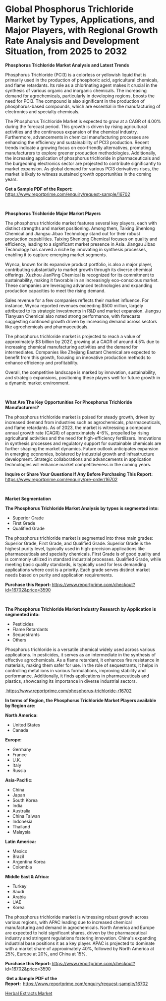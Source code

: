 <p><h1>Global Phosphorus Trichloride Market by Types, Applications, and Major Players, with Regional Growth Rate Analysis and Development Situation, from 2025 to 2032</h1></p><p><strong>Phosphorus Trichloride Market Analysis and Latest Trends</strong></p>
<p><p>Phosphorus Trichloride (PCl3) is a colorless or yellowish liquid that is primarily used in the production of phosphoric acid, agricultural chemicals, and flame retardants. Its role as a chlorinating agent makes it crucial in the synthesis of various organic and inorganic chemicals. The increasing demand for agrochemicals, particularly in developing regions, boosts the need for PCl3. The compound is also significant in the production of phosphorus-based compounds, which are essential in the manufacturing of electronics and specialty chemicals.</p><p>The Phosphorus Trichloride Market is expected to grow at a CAGR of 4.00% during the forecast period. This growth is driven by rising agricultural activities and the continuous expansion of the chemical industry. Furthermore, advancements in chemical manufacturing processes are enhancing the efficiency and sustainability of PCl3 production. Recent trends indicate a growing focus on eco-friendly alternatives, prompting manufacturers to explore greener production methodologies. Additionally, the increasing application of phosphorus trichloride in pharmaceuticals and the burgeoning electronics sector are projected to contribute significantly to market expansion. As global demand for various PCl3 derivatives rises, the market is likely to witness sustained growth opportunities in the coming years.</p></p>
<p><strong>Get a Sample PDF of the Report:&nbsp;</strong> <a href="https://www.reportprime.com/enquiry/request-sample/16702?utm_campaign=2945&utm_medium=2&utm_source=Github&utm_content=ia&utm_term=18032025&utm_id=phosphorus-trichloride">https://www.reportprime.com/enquiry/request-sample/16702</a></p>
<p>&nbsp;</p>
<p><strong>Phosphorus Trichloride Major Market Players</strong></p>
<p><p>The phosphorus trichloride market features several key players, each with distinct strengths and market positioning. Among them, Taixing Shenlong Chemical and Jiangsu Jibao Technology stand out for their robust production capabilities. Taixing Shenlong Chemical focuses on quality and efficiency, leading to a significant market presence in Asia. Jiangsu Jibao Technology has carved a niche by innovating in synthesis processes, enabling it to capture emerging market segments.</p><p>Wynca, known for its expansive product portfolio, is also a major player, contributing substantially to market growth through its diverse chemical offerings. Xuzhou JianPing Chemical is recognized for its commitment to sustainability, making it favorable in an increasingly eco-conscious market. These companies are leveraging advanced technologies and expanding production capacities to meet the rising demand.</p><p>Sales revenue for a few companies reflects their market influence. For instance, Wynca reported revenues exceeding $500 million, largely attributed to its strategic investments in R&D and market expansion. Jiangsu Tianyuan Chemical also noted strong performance, with forecasts suggesting continued growth driven by increasing demand across sectors like agrochemicals and pharmaceuticals.</p><p>The phosphorus trichloride market is projected to reach a value of approximately $3 billion by 2027, growing at a CAGR of around 4.5% due to increasing chemical manufacturing activities and the demand for intermediates. Companies like Zhejiang Eastant Chemical are expected to benefit from this growth, focusing on innovative production methods to enhance efficiency and profitability.</p><p>Overall, the competitive landscape is marked by innovation, sustainability, and strategic expansions, positioning these players well for future growth in a dynamic market environment.</p></p>
<p>&nbsp;</p>
<p><strong>What Are The Key Opportunities For Phosphorus Trichloride Manufacturers?</strong></p>
<p><p>The phosphorus trichloride market is poised for steady growth, driven by increased demand from industries such as agrochemicals, pharmaceuticals, and flame retardants. As of 2023, the market is witnessing a compound annual growth rate (CAGR) of approximately 4-6%, propelled by rising agricultural activities and the need for high-efficiency fertilizers. Innovations in synthesis processes and regulatory support for sustainable chemicals are further shaping the market dynamics. Future outlook anticipates expansion in emerging economies, bolstered by industrial growth and infrastructure development. Strategic collaborations and advancements in application technologies will enhance market competitiveness in the coming years.</p></p>
<p><strong>Inquire or Share Your Questions If Any Before Purchasing This Report:</strong> <a href="https://www.reportprime.com/enquiry/pre-order/16702?utm_campaign=2945&utm_medium=2&utm_source=Github&utm_content=ia&utm_term=18032025&utm_id=phosphorus-trichloride">https://www.reportprime.com/enquiry/pre-order/16702</a></p>
<p>&nbsp;</p>
<p><strong>Market Segmentation</strong></p>
<p><strong>The Phosphorus Trichloride Market Analysis by types is segmented into:</strong></p>
<p><ul><li>Superior Grade</li><li>First Grade</li><li>Qualified Grade</li></ul></p>
<p><p>The phosphorus trichloride market is segmented into three main grades: Superior Grade, First Grade, and Qualified Grade. Superior Grade is the highest purity level, typically used in high-precision applications like pharmaceuticals and specialty chemicals. First Grade is of good quality and is commonly utilized in standard industrial processes. Qualified Grade, while meeting basic quality standards, is typically used for less demanding applications where cost is a priority. Each grade serves distinct market needs based on purity and application requirements.</p></p>
<p><strong>Purchase this Report:&nbsp;</strong><a href="https://www.reportprime.com/checkout?id=16702&price=3590&utm_campaign=2945&utm_medium=2&utm_source=Github&utm_content=ia&utm_term=18032025&utm_id=phosphorus-trichloride">https://www.reportprime.com/checkout?id=16702&price=3590</a></p>
<p>&nbsp;</p>
<p><strong>The Phosphorus Trichloride Market Industry Research by Application is segmented into:</strong></p>
<p><ul><li>Pesticides</li><li>Flame Retardants</li><li>Sequestrants</li><li>Others</li></ul></p>
<p><p>Phosphorus trichloride is a versatile chemical widely used across various applications. In pesticides, it serves as an intermediate in the synthesis of effective agrochemicals. As a flame retardant, it enhances fire resistance in materials, making them safer for use. In the role of sequestrants, it helps in controlling metal ions in various formulations, improving stability and performance. Additionally, it finds applications in pharmaceuticals and plastics, showcasing its importance in diverse industrial sectors.</p></p>
<p><a href="https://www.reportprime.com/phosphorus-trichloride-r16702?utm_campaign=2945&utm_medium=2&utm_source=Github&utm_content=ia&utm_term=18032025&utm_id=phosphorus-trichloride">&nbsp;https://www.reportprime.com/phosphorus-trichloride-r16702</a></p>
<p><strong>In terms of Region, the Phosphorus Trichloride Market Players available by Region are:</strong></p>
<p>
    <p> <strong> North America: </strong>
        <ul>
            <li>United States</li>
            <li>Canada</li>
        </ul>
        </p> 
    <p> <strong> Europe: </strong>
        <ul>
            <li>Germany</li>
            <li>France</li>
            <li>U.K.</li>
            <li>Italy</li>
            <li>Russia</li>
        </ul>
        </p> 
    <p> <strong> Asia-Pacific: </strong>
        <ul>
            <li>China</li>
            <li>Japan</li>
            <li>South Korea</li>
            <li>India</li>
            <li>Australia</li>
            <li>China Taiwan</li>
            <li>Indonesia</li>
            <li>Thailand</li>
            <li>Malaysia</li>
        </ul>
        </p> 
    <p> <strong> Latin America: </strong>
        <ul>
            <li>Mexico</li>
            <li>Brazil</li>
            <li>Argentina Korea</li>
            <li>Colombia</li>
        </ul>
        </p> 
    <p> <strong> Middle East & Africa: </strong>
        <ul>
            <li>Turkey</li>
            <li>Saudi</li>
            <li>Arabia</li>
            <li>UAE</li>
            <li>Korea</li>
        </ul>
    </p>
    </p>
<p><p>The phosphorus trichloride market is witnessing robust growth across various regions, with APAC leading due to increased chemical manufacturing and demand in agrochemicals. North America and Europe are expected to hold significant shares, driven by the pharmaceutical industry and stringent regulations fostering innovation. China's expanding industrial base positions it as a key player. APAC is projected to dominate with a market share of approximately 40%, followed by North America at 25%, Europe at 20%, and China at 15%.</p></p>
<p><strong>Purchase this Report: </strong><a href="https://www.reportprime.com/checkout?id=16702&price=3590&utm_campaign=2945&utm_medium=2&utm_source=Github&utm_content=ia&utm_term=18032025&utm_id=phosphorus-trichloride">https://www.reportprime.com/checkout?id=16702&price=3590</a></p>
<p>&nbsp;<strong>Get a Sample PDF of the Report:&nbsp;&nbsp;</strong><a href="https://www.reportprime.com/enquiry/request-sample/16702?utm_campaign=2945&utm_medium=2&utm_source=Github&utm_content=ia&utm_term=18032025&utm_id=phosphorus-trichloride">https://www.reportprime.com/enquiry/request-sample/16702</a></p>
<p><strong></strong></p>
<p><p><a href="https://github.com/penglatilles/Market-Research-Report-List-1/blob/main/herbal-extracts-market.md?utm_campaign=2945&utm_medium=2&utm_source=Github&utm_content=ia&utm_term=18032025&utm_id=phosphorus-trichloride">Herbal Extracts Market</a></p></p>